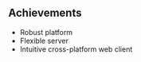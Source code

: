 <section data-state="code">
  <div class="pic_bg">
    <h2>Achievements</h2>
    <ul>
      <li>Robust platform</li>
      <li>Flexible server</li>
      <li>Intuitive cross-platform web client</li>
    </ul>
  </div>
</section>

